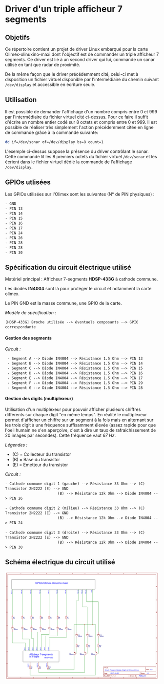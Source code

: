 # Driver d'un triple afficheur 7 segments #

## Objetifs

Ce répertoire contient un projet de driver Linux embarqué pour la carte Olimex-olinuxino-maxi dont l'objectif est de commander
un triple afficheur 7 segments. Ce driver est lié à un second driver qui lui,
commande un sonar utilisé en tant que radar de proximité.

De la même façon que le driver précédemment cité, celui-ci met à disposition
un fichier virtuel disponible par l'intermédiaire du chemin suivant `/dev/display`
et accessible en écriture seule.

## Utilisation

Il est possible de demander l'affichage d'un nombre compris entre 0 et 999 par
l'intermédiaire du fichier virtuel cité ci-dessus. Pour ce faire il suffit d'écrire
un nombre entier codé sur 8 octets et compris entre 0 et 999. Il est possible de
réaliser très simplement l'action précédemment citée en ligne de commande grâce à
la commande suivante:

```sh
dd if=/dev/sonar of=/dev/display bs=8 count=1
```

L'exemple ci-dessus suppose la présence du driver contrôlant le sonar. Cette
commande lit les 8 premiers octets du fichier virtuel `/dev/sonar` et les écrient
dans le fichier virtuel dédié la commande de l'affichage `/dev/display`.

## GPIOs utlisées

Les GPIOs utilisées sur l'Olimex sont les suivantes (N° de PIN physiques) :

    - GND
    - PIN 13
    - PIN 14
    - PIN 15
    - PIN 16
    - PIN 17
    - PIN 24
    - PIN 26
    - PIN 28
    - PIN 28
    - PIN 30

## Spécification du circuit électrique utilisé

Matériel principal : Afficheur 7-segments **HDSP-433G** à cathode commune.

Les diodes **IN4004** sont là pour protéger le circuit et notamment la carte olimex.

Le PIN GND est la masse commune, une GPIO de la carte.

*Modèle de spécification :*
```
[HDSP-433G] Broche utilisée --> éventuels composants --> GPIO correspondante
```

#### Gestion des segments 

*Circuit :*
```
 - Segment A --> Diode IN4004 --> Résistance 1.5 Ohm --> PIN 13
 - Segment B --> Diode IN4004 --> Résistance 1.5 Ohm --> PIN 14
 - Segment C --> Diode IN4004 --> Résistance 1.5 Ohm --> PIN 15
 - Segment D --> Diode IN4004 --> Résistance 1.5 Ohm --> PIN 16
 - Segment E --> Diode IN4004 --> Résistance 1.5 Ohm --> PIN 17
 - Segment F --> Diode IN4004 --> Résistance 1.5 Ohm --> PIN 29
 - Segment G --> Diode IN4004 --> Résistance 1.5 Ohm --> PIN 28
```

####  Gestion des digits (multiplexeur)

Utilisation d'un multiplexeur pour pouvoir afficher plusieurs chiffres différents sur chaque digit "en même temps". En réalité le multiplexeur permet d'afficher un chiffre sur un segment à la fois mais en alternant sur les trois digit à une fréquence suffisamment élevée (assez rapide pour que l'oeil humain ne s'en aperçoive, c'est à dire un taux de rafraichissement de 20 images par secondes). Cette fréquence vaut *67 Hz*.

*Légendes :*
- (C) = Collecteur du transistor
- (B) = Base du transistor
- (E) = Emetteur du transistor

*Circuit :*
```
- Cathode commune digit 1 (gauche) --> Résistance 33 Ohm --> (C) Transistor 2N2222 (E) --> GND
                        (B) --> Résistance 12k Ohm --> Diode IN4004 --> PIN 26

- Cathode commune digit 2 (milieu) --> Résistance 33 Ohm --> (C) Transistor 2N2222 (E) --> GND
                        (B) --> Résistance 12k Ohm --> Diode IN4004 --> PIN 24

- Cathode commune digit 3 (droite) --> Résistance 33 Ohm --> (C) Transistor 2N2222 (E) --> GND
                        (B) --> Résistance 12k Ohm --> Diode IN4004 --> PIN 30
```

## Schéma électrique du circuit utilisé

![alt text](spec_circuit_7segment.png)
